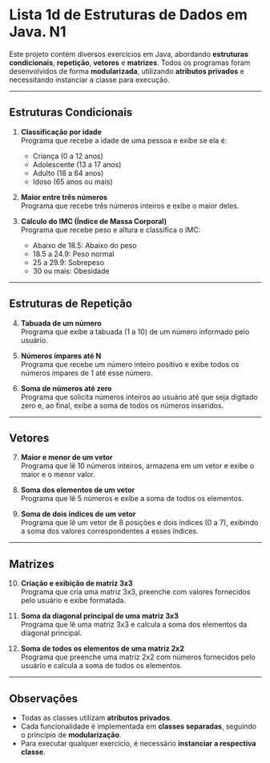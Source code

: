 # Lista 1d de Estruturas de Dados em Java. N1

Este projeto contém diversos exercícios em Java, abordando **estruturas condicionais**, **repetição**, **vetores** e **matrizes**. Todos os programas foram desenvolvidos de forma **modularizada**, utilizando **atributos privados** e necessitando instanciar a classe para execução.

---

## Estruturas Condicionais

1. **Classificação por idade**  
   Programa que recebe a idade de uma pessoa e exibe se ela é:
    - Criança (0 a 12 anos)
    - Adolescente (13 a 17 anos)
    - Adulto (18 a 64 anos)
    - Idoso (65 anos ou mais)

2. **Maior entre três números**  
   Programa que recebe três números inteiros e exibe o maior deles.

3. **Cálculo do IMC (Índice de Massa Corporal)**  
   Programa que recebe peso e altura e classifica o IMC:
    - Abaixo de 18.5: Abaixo do peso
    - 18.5 a 24.9: Peso normal
    - 25 a 29.9: Sobrepeso
    - 30 ou mais: Obesidade

---

## Estruturas de Repetição

4. **Tabuada de um número**  
   Programa que exibe a tabuada (1 a 10) de um número informado pelo usuário.

5. **Números ímpares até N**  
   Programa que recebe um número inteiro positivo e exibe todos os números ímpares de 1 até esse número.

6. **Soma de números até zero**  
   Programa que solicita números inteiros ao usuário até que seja digitado zero e, ao final, exibe a soma de todos os números inseridos.

---

## Vetores

7. **Maior e menor de um vetor**  
   Programa que lê 10 números inteiros, armazena em um vetor e exibe o maior e o menor valor.

8. **Soma dos elementos de um vetor**  
   Programa que lê 5 números e exibe a soma de todos os elementos.

9. **Soma de dois índices de um vetor**  
   Programa que lê um vetor de 8 posições e dois índices (0 a 7), exibindo a soma dos valores correspondentes a esses índices.

---

## Matrizes

10. **Criação e exibição de matriz 3x3**  
    Programa que cria uma matriz 3x3, preenche com valores fornecidos pelo usuário e exibe formatada.

11. **Soma da diagonal principal de uma matriz 3x3**  
    Programa que lê uma matriz 3x3 e calcula a soma dos elementos da diagonal principal.

12. **Soma de todos os elementos de uma matriz 2x2**  
    Programa que preenche uma matriz 2x2 com números fornecidos pelo usuário e calcula a soma de todos os elementos.

---

## Observações

- Todas as classes utilizam **atributos privados**.
- Cada funcionalidade é implementada em **classes separadas**, seguindo o princípio de **modularização**.
- Para executar qualquer exercício, é necessário **instanciar a respectiva classe**.

